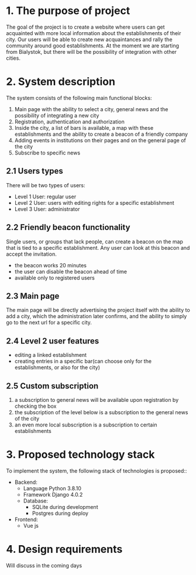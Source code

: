 # 1. The purpose of project

The goal of the project is to create a website where users can get acquainted with more 
local information about the establishments of their city. Our users will be able to create 
new acquaintances and rally the community around good establishments. At the moment we are 
starting from Bialystok, but there will be the possibility of integration with other cities.

# 2. System description

The system consists of the following main functional blocks:

1. Main page with the ability to select a city, general news and the possibility 
of integrating a new city
2. Registration, authentication and authorization
3. Inside the city, a list of bars is available, a map with these establishments 
and the ability to create a beacon of a friendly company
4. Adding events in institutions on their pages and on the general page of the city
5. Subscribe to specific news

## 2.1 Users types

There will be two types of users:
- Level 1 User: regular user
- Level 2 User: users with editing rights for a specific establishment
- Level 3 User: administrator

## 2.2 Friendly beacon functionality

Single users, or groups that lack people, can create a beacon on the map that is tied to a 
specific establishment. Any user can look at this beacon and accept the invitation.
- the beacon works 20 minutes
- the user can disable the beacon ahead of time
- available only to registered users

## 2.3 Main page

The main page will be directly advertising the project itself with the ability to add a city, 
which the administration later confirms, and the ability to simply go to the next url for 
a specific city.

## 2.4 Level 2 user features

- editing a linked establishment
- creating entries in a specific bar(can choose only for the establishments, or also for the city)

## 2.5 Custom subscription

1. a subscription to general news will be available upon registration by checking the box
2. the subscription of the level below is a subscription to the general news of the city
3. an even more local subscription is a subscription to certain establishments

# 3. Proposed technology stack

To implement the system, the following stack of technologies is proposed::
- Backend:
  - Language Python 3.8.10
  - Framework Django 4.0.2
  - Database:
    - SQLite during development
    - Postgres during deploy
- Frontend:
  - Vue js

# 4. Design requirements

Will discuss in the coming days

